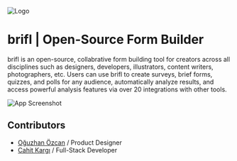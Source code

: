 ![Logo](https://idesignuix.com/img/neu/brifl/brifl_logo.svg)


# brifl | Open-Source Form Builder

brifl is an open-source, collabrative form building tool for creators across all disciplines such as designers, developers, illustrators, content writers, photographers, etc. Users can use brifl to create surveys, brief forms, quizzes, and polls for any audience, automatically analyze results, and access powerful analysis features via over 20 integrations with other tools.

![App Screenshot](https://idesignuix.com/img/neu/brifl/builder.Color%20_Palette.png)


## Contributors

- [Oğuzhan Özcan](https://github.com/ouzozcn) / Product Designer
- [Cahit Kargı](https://github.com/cahitkargi) / Full-Stack Developer
